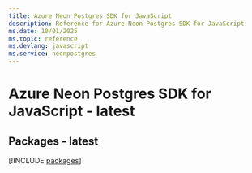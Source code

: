 ```yaml
---
title: Azure Neon Postgres SDK for JavaScript
description: Reference for Azure Neon Postgres SDK for JavaScript
ms.date: 10/01/2025
ms.topic: reference
ms.devlang: javascript
ms.service: neonpostgres
---
```

# Azure Neon Postgres SDK for JavaScript - latest
## Packages - latest
[!INCLUDE [packages](neon-postgres-index.md)]
